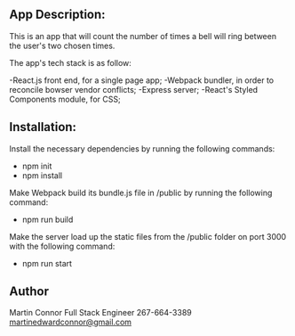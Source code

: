 ## App Description:

This is an app that will count the number of times a bell will ring between the user's two chosen times. 

The app's tech stack is as follow:

-React.js front end, for a single page app;
-Webpack bundler, in order to reconcile bowser vendor conflicts;
-Express server;
-React's Styled Components module, for CSS;

## Installation:

Install the necessary dependencies by running the following commands:
- npm init
- npm install

Make Webpack build its bundle.js file in /public by running the following command:

- npm run build

Make the server load up the static files from the /public folder on port 3000 with the following command:

- npm run start

## Author

Martin Connor
Full Stack Engineer
267-664-3389
martinedwardconnor@gmail.com